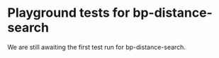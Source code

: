 # Playground tests for bp-distance-search
We are still awaiting the first test run for bp-distance-search.
